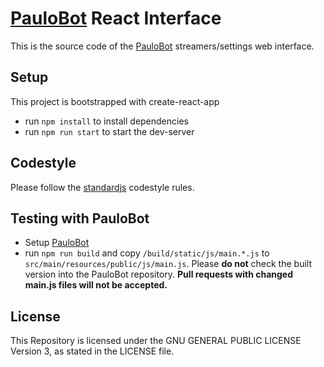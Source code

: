 # [PauloBot](https://PauloBot.com/) React Interface

This is the source code of the [PauloBot](https://PauloBot.com/) streamers/settings web interface.

## Setup

This project is bootstrapped with create-react-app
- run `npm install` to install dependencies
- run `npm run start` to start the dev-server

## Codestyle

Please follow the [standardjs](https://standardjs.com/) codestyle rules.

## Testing with PauloBot

- Setup [PauloBot](https://github.com/PauloDev/PauloBot)
- run `npm run build` and copy `/build/static/js/main.*.js` to `src/main/resources/public/js/main.js`. Please **do not**
check the built version into the PauloBot repository. **Pull requests with changed main.js files will not be accepted.**

## License

This Repository is licensed under the GNU GENERAL PUBLIC LICENSE Version 3, as stated in the LICENSE file.